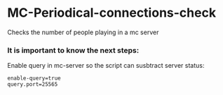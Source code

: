 # MC-Periodical-connections-check
Checks the number of people playing in a mc server

### It is important to know the next steps:

Enable query in mc-server so the script can susbtract server status:

```
enable-query=true
query.port=25565
 ```

